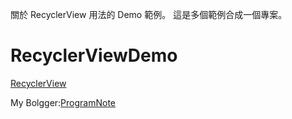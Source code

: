 關於 RecyclerView 用法的 Demo 範例。
這是多個範例合成一個專案。

# RecyclerViewDemo
[RecyclerView](https://programnoteforlearning.blogspot.com/2017/05/recyclerview.html#more)

My Bolgger:[ProgramNote](https://programnoteforlearning.blogspot.com/)
